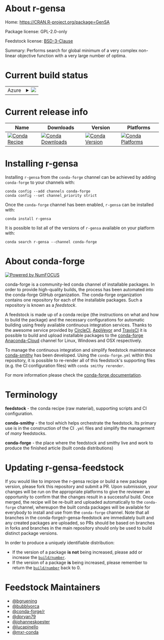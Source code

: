 About r-gensa
=============

Home: https://CRAN.R-project.org/package=GenSA

Package license: GPL-2.0-only

Feedstock license: [BSD-3-Clause](https://github.com/conda-forge/r-gensa-feedstock/blob/master/LICENSE.txt)

Summary: Performs search for global minimum of a very complex non-linear objective function with a very large number of optima.

Current build status
====================


<table>
    
  <tr>
    <td>Azure</td>
    <td>
      <details>
        <summary>
          <a href="https://dev.azure.com/conda-forge/feedstock-builds/_build/latest?definitionId=1173&branchName=master">
            <img src="https://dev.azure.com/conda-forge/feedstock-builds/_apis/build/status/r-gensa-feedstock?branchName=master">
          </a>
        </summary>
        <table>
          <thead><tr><th>Variant</th><th>Status</th></tr></thead>
          <tbody><tr>
              <td>linux_64_r_base4.0</td>
              <td>
                <a href="https://dev.azure.com/conda-forge/feedstock-builds/_build/latest?definitionId=1173&branchName=master">
                  <img src="https://dev.azure.com/conda-forge/feedstock-builds/_apis/build/status/r-gensa-feedstock?branchName=master&jobName=linux&configuration=linux_64_r_base4.0" alt="variant">
                </a>
              </td>
            </tr><tr>
              <td>linux_64_r_base4.1</td>
              <td>
                <a href="https://dev.azure.com/conda-forge/feedstock-builds/_build/latest?definitionId=1173&branchName=master">
                  <img src="https://dev.azure.com/conda-forge/feedstock-builds/_apis/build/status/r-gensa-feedstock?branchName=master&jobName=linux&configuration=linux_64_r_base4.1" alt="variant">
                </a>
              </td>
            </tr><tr>
              <td>osx_64_r_base4.0</td>
              <td>
                <a href="https://dev.azure.com/conda-forge/feedstock-builds/_build/latest?definitionId=1173&branchName=master">
                  <img src="https://dev.azure.com/conda-forge/feedstock-builds/_apis/build/status/r-gensa-feedstock?branchName=master&jobName=osx&configuration=osx_64_r_base4.0" alt="variant">
                </a>
              </td>
            </tr><tr>
              <td>osx_64_r_base4.1</td>
              <td>
                <a href="https://dev.azure.com/conda-forge/feedstock-builds/_build/latest?definitionId=1173&branchName=master">
                  <img src="https://dev.azure.com/conda-forge/feedstock-builds/_apis/build/status/r-gensa-feedstock?branchName=master&jobName=osx&configuration=osx_64_r_base4.1" alt="variant">
                </a>
              </td>
            </tr><tr>
              <td>win_64_r_base4.0</td>
              <td>
                <a href="https://dev.azure.com/conda-forge/feedstock-builds/_build/latest?definitionId=1173&branchName=master">
                  <img src="https://dev.azure.com/conda-forge/feedstock-builds/_apis/build/status/r-gensa-feedstock?branchName=master&jobName=win&configuration=win_64_r_base4.0" alt="variant">
                </a>
              </td>
            </tr><tr>
              <td>win_64_r_base4.1</td>
              <td>
                <a href="https://dev.azure.com/conda-forge/feedstock-builds/_build/latest?definitionId=1173&branchName=master">
                  <img src="https://dev.azure.com/conda-forge/feedstock-builds/_apis/build/status/r-gensa-feedstock?branchName=master&jobName=win&configuration=win_64_r_base4.1" alt="variant">
                </a>
              </td>
            </tr>
          </tbody>
        </table>
      </details>
    </td>
  </tr>
</table>

Current release info
====================

| Name | Downloads | Version | Platforms |
| --- | --- | --- | --- |
| [![Conda Recipe](https://img.shields.io/badge/recipe-r--gensa-green.svg)](https://anaconda.org/conda-forge/r-gensa) | [![Conda Downloads](https://img.shields.io/conda/dn/conda-forge/r-gensa.svg)](https://anaconda.org/conda-forge/r-gensa) | [![Conda Version](https://img.shields.io/conda/vn/conda-forge/r-gensa.svg)](https://anaconda.org/conda-forge/r-gensa) | [![Conda Platforms](https://img.shields.io/conda/pn/conda-forge/r-gensa.svg)](https://anaconda.org/conda-forge/r-gensa) |

Installing r-gensa
==================

Installing `r-gensa` from the `conda-forge` channel can be achieved by adding `conda-forge` to your channels with:

```
conda config --add channels conda-forge
conda config --set channel_priority strict
```

Once the `conda-forge` channel has been enabled, `r-gensa` can be installed with:

```
conda install r-gensa
```

It is possible to list all of the versions of `r-gensa` available on your platform with:

```
conda search r-gensa --channel conda-forge
```


About conda-forge
=================

[![Powered by
NumFOCUS](https://img.shields.io/badge/powered%20by-NumFOCUS-orange.svg?style=flat&colorA=E1523D&colorB=007D8A)](https://numfocus.org)

conda-forge is a community-led conda channel of installable packages.
In order to provide high-quality builds, the process has been automated into the
conda-forge GitHub organization. The conda-forge organization contains one repository
for each of the installable packages. Such a repository is known as a *feedstock*.

A feedstock is made up of a conda recipe (the instructions on what and how to build
the package) and the necessary configurations for automatic building using freely
available continuous integration services. Thanks to the awesome service provided by
[CircleCI](https://circleci.com/), [AppVeyor](https://www.appveyor.com/)
and [TravisCI](https://travis-ci.com/) it is possible to build and upload installable
packages to the [conda-forge](https://anaconda.org/conda-forge)
[Anaconda-Cloud](https://anaconda.org/) channel for Linux, Windows and OSX respectively.

To manage the continuous integration and simplify feedstock maintenance
[conda-smithy](https://github.com/conda-forge/conda-smithy) has been developed.
Using the ``conda-forge.yml`` within this repository, it is possible to re-render all of
this feedstock's supporting files (e.g. the CI configuration files) with ``conda smithy rerender``.

For more information please check the [conda-forge documentation](https://conda-forge.org/docs/).

Terminology
===========

**feedstock** - the conda recipe (raw material), supporting scripts and CI configuration.

**conda-smithy** - the tool which helps orchestrate the feedstock.
                   Its primary use is in the construction of the CI ``.yml`` files
                   and simplify the management of *many* feedstocks.

**conda-forge** - the place where the feedstock and smithy live and work to
                  produce the finished article (built conda distributions)


Updating r-gensa-feedstock
==========================

If you would like to improve the r-gensa recipe or build a new
package version, please fork this repository and submit a PR. Upon submission,
your changes will be run on the appropriate platforms to give the reviewer an
opportunity to confirm that the changes result in a successful build. Once
merged, the recipe will be re-built and uploaded automatically to the
`conda-forge` channel, whereupon the built conda packages will be available for
everybody to install and use from the `conda-forge` channel.
Note that all branches in the conda-forge/r-gensa-feedstock are
immediately built and any created packages are uploaded, so PRs should be based
on branches in forks and branches in the main repository should only be used to
build distinct package versions.

In order to produce a uniquely identifiable distribution:
 * If the version of a package **is not** being increased, please add or increase
   the [``build/number``](https://docs.conda.io/projects/conda-build/en/latest/resources/define-metadata.html#build-number-and-string).
 * If the version of a package **is** being increased, please remember to return
   the [``build/number``](https://docs.conda.io/projects/conda-build/en/latest/resources/define-metadata.html#build-number-and-string)
   back to 0.

Feedstock Maintainers
=====================

* [@bgruening](https://github.com/bgruening/)
* [@bubblyorca](https://github.com/bubblyorca/)
* [@conda-forge/r](https://github.com/conda-forge/r/)
* [@dpryan79](https://github.com/dpryan79/)
* [@johanneskoester](https://github.com/johanneskoester/)
* [@lucapinello](https://github.com/lucapinello/)
* [@mxr-conda](https://github.com/mxr-conda/)

